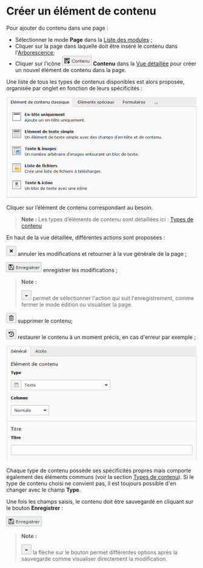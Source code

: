# Créer un élément de contenu

Pour ajouter du contenu dans une page :

* Sélectionner le mode **Page** dans la [Liste des modules](../premiere-main/se-reperer-dans-le-backend.md) ;
* Cliquer sur la page dans laquelle doit être inséré le contenu dans l'[Arborescence](../premiere-main/se-reperer-dans-le-backend.md);
* Cliquer sur l’icône ![](../.gitbook/assets/add_content_btn.png) **Contenu** dans la [Vue détaillée](../premiere-main/se-reperer-dans-le-backend.md) pour créer un nouvel élément de contenu dans la page.

Une liste de tous les types de contenus disponibles est alors proposée, organisée par onglet en fonction de leurs spécificités :

![](../.gitbook/assets/add_content_list.png)

Cliquer sur l’élément de contenu correspondant au besoin.

> **Note :** Les types d’éléments de contenu sont détaillées ici : [Types de contenu](types-de-contenu/)

En haut de la vue détaillée, différentes actions sont proposées :

![](../.gitbook/assets/btn_page_cancel.png.png) annuler les modifications et retourner à la vue générale de la page ;

![](../.gitbook/assets/btn_page_save.png) enregistrer les modifications ;

> **Note :**
>
> ![](../.gitbook/assets/btn_page_other-2-1.png) permet de sélectionner l'action qui suit l'enregistrement, comme fermer le mode édition ou visualiser la page.

![](../.gitbook/assets/btn_page_remove.png) supprimer le contenu;

![](../.gitbook/assets/btn_page_restore.png) restaurer le contenu à un moment précis, en cas d'erreur par exemple ;

![](../.gitbook/assets/add_content_text.png)

Chaque type de contenu possède ses spécificités propres mais comporte également des éléments communs \(voir la section [Types de contenu](types-de-contenu/)\). Si le type de contenu choisi ne convient pas, il est toujours possible d'en changer avec le champ **Type**.

Une fois les champs saisis, le contenu doit être sauvegardé en cliquant sur le bouton **Enregistrer** :

![](../.gitbook/assets/btn_page_save.png)

> **Note :**
>
> ![](../.gitbook/assets/btn_page_other.png) la flèche sur le bouton permet différentes options après la sauvegarde comme visualiser directement la modification.

